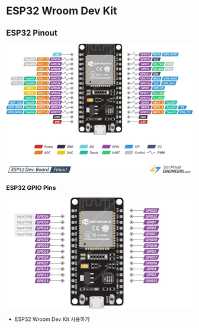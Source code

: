 # ESP32 Wroom Dev Kit

## ESP32 Pinout
![ESP32 Pinout](../img/esp32-pinout.png)

### ESP32 GPIO Pins
![ESP32 GPIO](../img/esp32-gpio-pins.png)

- ESP32 Wroom Dev Kit 사용하기
